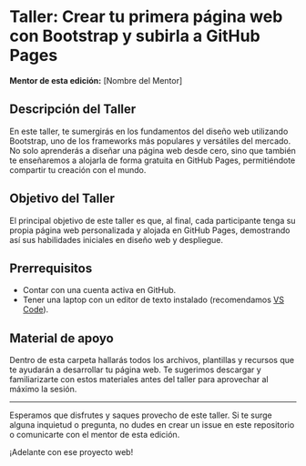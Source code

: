 # Taller: Crear tu primera página web con Bootstrap y subirla a GitHub Pages

**Mentor de esta edición:** [Nombre del Mentor]

## Descripción del Taller
En este taller, te sumergirás en los fundamentos del diseño web utilizando Bootstrap, uno de los frameworks más populares y versátiles del mercado. No solo aprenderás a diseñar una página web desde cero, sino que también te enseñaremos a alojarla de forma gratuita en GitHub Pages, permitiéndote compartir tu creación con el mundo.

## Objetivo del Taller
El principal objetivo de este taller es que, al final, cada participante tenga su propia página web personalizada y alojada en GitHub Pages, demostrando así sus habilidades iniciales en diseño web y despliegue.

## Prerrequisitos
- Contar con una cuenta activa en GitHub.
- Tener una laptop con un editor de texto instalado (recomendamos [VS Code](https://code.visualstudio.com/)).

## Material de apoyo
Dentro de esta carpeta hallarás todos los archivos, plantillas y recursos que te ayudarán a desarrollar tu página web. Te sugerimos descargar y familiarizarte con estos materiales antes del taller para aprovechar al máximo la sesión.

---

Esperamos que disfrutes y saques provecho de este taller. Si te surge alguna inquietud o pregunta, no dudes en crear un issue en este repositorio o comunicarte con el mentor de esta edición.

¡Adelante con ese proyecto web!
